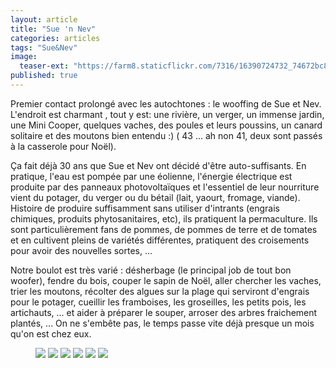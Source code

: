 ```yaml
---
layout: article
title: "Sue 'n Nev"
categories: articles
tags: "Sue&Nev"
image: 
  teaser-ext: "https://farm8.staticflickr.com/7316/16390724732_74672bc8a0.jpg"
published: true
---
```


Premier contact prolongé avec les autochtones : le wooffing de Sue et Nev. L'endroit est charmant , tout y est: une rivière, un verger, un immense jardin, une Mini Cooper, quelques vaches, des poules et leurs poussins, un canard solitaire et des moutons bien entendu :) ( 43 ... ah non 41, deux sont passés à la casserole pour Noël). 

Ça fait déjà 30 ans que Sue et Nev ont décidé d'être auto-suffisants. En pratique, l'eau est pompée par une éolienne, l'énergie électrique est produite par des panneaux photovoltaïques et l'essentiel de leur nourriture vient du potager, du verger ou du bétail (lait, yaourt, fromage, viande). Histoire de produire suffisamment sans utiliser d'intrants (engrais chimiques, produits phytosanitaires, etc), ils pratiquent la permaculture. Ils sont particulièrement fans de pommes, de pommes de terre et de tomates et en cultivent pleins de variétés différentes, pratiquent des croisements pour avoir des nouvelles sortes, ...

Notre boulot est très varié : désherbage (le principal job de tout bon woofer), fendre du bois, couper le sapin de Noël, aller chercher les vaches, trier les moutons, récolter des algues sur la plage qui serviront d'engrais pour le potager, cueillir les framboises, les groseilles, les petits pois, les artichauts, ... et aider à préparer le souper, arroser des arbres fraichement plantés, ... On ne s'embête pas, le temps passe vite déjà presque un mois qu'on est chez eux.

<figure class="half">
  <img src="https://farm9.staticflickr.com/8683/16390658292_6f9c0ce155_n.jpg">
  <img src="https://farm8.staticflickr.com/7316/16390724732_74672bc8a0_n.jpg">
  <img src="https://farm8.staticflickr.com/7379/16205687287_351e65c11b_n.jpg">
  <img src="https://farm8.staticflickr.com/7320/16204169700_49b80a90fe_n.jpg">
  <img src="https://farm9.staticflickr.com/8611/16204174340_f4576b3347_n.jpg">
  <img src="https://farm9.staticflickr.com/8590/16389787441_8c44a0468a_n.jpg">
  <img src="">
</figure>
